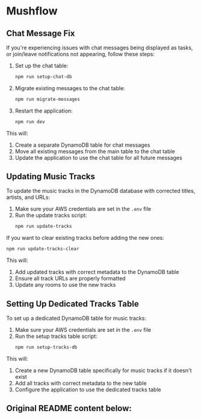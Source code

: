 # Mushflow

## Chat Message Fix

If you're experiencing issues with chat messages being displayed as tasks, or join/leave notifications not appearing, follow these steps:

1. Set up the chat table:
   ```bash
   npm run setup-chat-db
   ```

2. Migrate existing messages to the chat table:
   ```bash
   npm run migrate-messages
   ```

3. Restart the application:
   ```bash
   npm run dev
   ```

This will:
1. Create a separate DynamoDB table for chat messages
2. Move all existing messages from the main table to the chat table
3. Update the application to use the chat table for all future messages

## Updating Music Tracks

To update the music tracks in the DynamoDB database with corrected titles, artists, and URLs:

1. Make sure your AWS credentials are set in the `.env` file
2. Run the update tracks script:
   ```bash
   npm run update-tracks
   ```

If you want to clear existing tracks before adding the new ones:
```bash
npm run update-tracks-clear
```

This will:
1. Add updated tracks with correct metadata to the DynamoDB table
2. Ensure all track URLs are properly formatted
3. Update any rooms to use the new tracks

## Setting Up Dedicated Tracks Table

To set up a dedicated DynamoDB table for music tracks:

1. Make sure your AWS credentials are set in the `.env` file
2. Run the setup tracks table script:
   ```bash
   npm run setup-tracks-db
   ```

This will:
1. Create a new DynamoDB table specifically for music tracks if it doesn't exist
2. Add all tracks with correct metadata to the new table
3. Configure the application to use the dedicated tracks table

## Original README content below: 